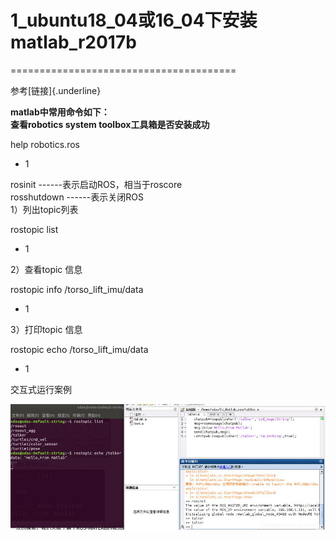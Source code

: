 # 1_ubuntu18_04或16_04下安装matlab_r2017b
=======================================

参考[链接]{.underline}

**matlab中常用命令如下：**\
**查看robotics system toolbox工具箱是否安装成功**

help robotics.ros

-   1

rosinit ------表示启动ROS，相当于roscore\
rosshutdown ------表示关闭ROS\
1）列出topic列表

rostopic list

-   1

2）查看topic 信息

rostopic info /torso\_lift\_imu/data

-   1

3）打印topic 信息

rostopic echo /torso\_lift\_imu/data

-   1

交互式运行案例

![](../../../assets/023_ros与matlab联动使用（重要-紧急）_000.png) 
